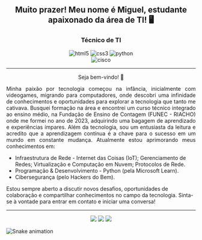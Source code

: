 <h2 align="center">Muito prazer! Meu nome é Miguel, estudante apaixonado da área de TI! 🖥️</h2>
<h3 align="center">Técnico de TI</h3>

<div align="center">
  <img alt="html5" src="https://img.shields.io/badge/HTML5-323330?style=for-the-badge&logo=html5&logoColor=red"/>
  <img alt="css3" src="https://img.shields.io/badge/CSS3-323330?style=for-the-badge&logo=css3&logoColor=blue"/>
  <img alt="python" src="https://img.shields.io/badge/Python-323330?style=for-the-badge&logo=python&logoColor=yellow"/>
</div>

<div align="center">
   <img alt="cisco" src="https://img.shields.io/badge/Cisco Packet Tracer-323330?style=for-the-badge&logo=cisco&logoColor=white"/>
</div><hr>

<p align="center">Seja bem-vindo! 👋</p>
<p align="justify">
Minha paixão por tecnologia começou na infância, inicialmente com videogames, migrando para computadores, onde descobri uma infinidade de conhecimentos e oportunidades para explorar a tecnologia que tanto me cativava. Busquei formação na área e encontrei um curso técnico integrado ao ensino médio, na Fundação de Ensino de Contagem (FUNEC - RIACHO) onde me formei no ano de 2023, adquirindo uma bagagem de aprendizado e experiências ímpares. Além da tecnologia, sou um entusiasta da leitura e acredito que a aprendizagem contínua é a chave para o sucesso em um mundo em constante mudança. Atualmente estou aprimorando meus conhecimentos em: 

<ul>
  <li>Infraestrutura de Rede - Internet das Coisas (IoT); Gerenciamento de Redes; Virtualização e Computação em Nuvem; Protocolos de Rede.</li>
  <li>Programação & Desenvolvimento - Python (pela Microsoft Learn).</li>
  <li>Cibersegurança (pelo Hackers do Bem).</li>
</ul>
  
Estou sempre aberto a discutir novos desafios, oportunidades de colaboração e compartilhar conhecimentos no campo da tecnologia. Sinta-se à vontade para entrar em contato e iniciar uma conversa!
</p><hr>

<div align="center">
  <a href="https://www.linkedin.com/in/miguelmendes77/" target="_blank"><img src="https://img.shields.io/badge/LinkedIn-0077B5?style=for-the-badge&logo=linkedin&logoColor=white"/></a>
  <a href="mailto:miguelmendesm2077@gmail.com"><img src="https://img.shields.io/badge/Gmail-D14836?style=for-the-badge&logo=gmail&logoColor=white"/></a>
  <a href="https://wa.me/5531985110275" target="_blank"><img src="https://img.shields.io/badge/WhatsApp-25D366?style=for-the-badge&logo=whatsapp&logoColor=white"/></a>
</div>

![Snake animation](https://github.com/seu-usuário-aqui/seu-usuário-aqui/blob/output/github-contribution-grid-snake.svg)
